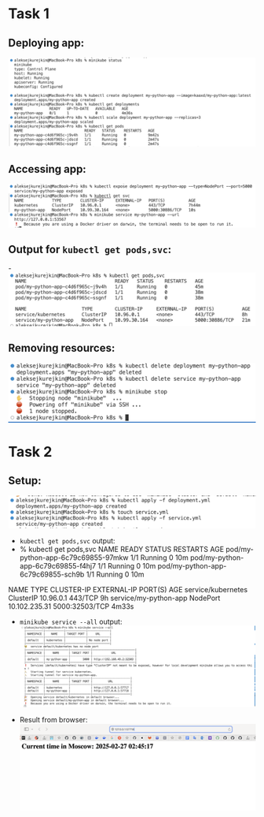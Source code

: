# Task 1
## Deploying app:
![alt text](image.png)

## Accessing app:
![alt text](image-1.png)

## Output for `kubectl get pods,svc`:
-![alt text](image-2.png)

## Removing resources:
![alt text](image-3.png)

# Task 2
## Setup:
![alt text](image-4.png)

- `kubectl get pods,svc` output:
- % kubectl get pods,svc
NAME                                 READY   STATUS    RESTARTS   AGE
pod/my-python-app-6c79c69855-97mkw   1/1     Running   0          10m
pod/my-python-app-6c79c69855-f4hj7   1/1     Running   0          10m
pod/my-python-app-6c79c69855-sch9b   1/1     Running   0          10m

NAME                    TYPE        CLUSTER-IP      EXTERNAL-IP   PORT(S)          AGE
service/kubernetes      ClusterIP   10.96.0.1       <none>        443/TCP          9h
service/my-python-app   NodePort    10.102.235.31   <none>        5000:32503/TCP   4m33s

- `minikube service --all` output:
![alt text](image-5.png)

- Result from browser:
![alt text](image-6.png)
